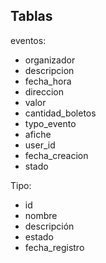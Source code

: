## Tablas

eventos:
- organizador
- descripcion
- fecha_hora
- direccion
- valor
- cantidad_boletos
- typo_evento
- afiche
- user_id
- fecha_creacion
- stado

Tipo:
- id
- nombre
- descripción
- estado
- fecha_registro